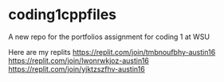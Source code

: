 # coding1cppfiles
A new repo for the portfolios assignment for coding 1 at WSU

Here are my replits
https://replit.com/join/tmbnoufbhy-austin16
https://replit.com/join/lwonrwkjoz-austin16
https://replit.com/join/yjktzszfhv-austin16
